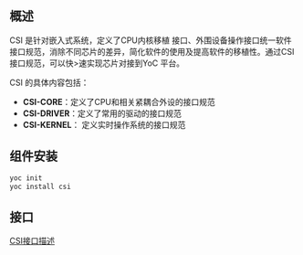 ## 概述

CSI 是针对嵌入式系统，定义了CPU内核移植 接口、外围设备操作接口统一软件接口规范，消除不同芯片的差异，简化软件的使用及提高软件的移植性。通过CSI 接口规范，可以快>速实现芯片对接到YoC 平台。

CSI 的具体内容包括：

-  **CSI-CORE**：定义了CPU和相关紧耦合外设的接口规范
-  **CSI-DRIVER**：定义了常用的驱动的接口规范
-  **CSI-KERNEL**： 定义实时操作系统的接口规范


## 组件安装

```bash
yoc init
yoc install csi
```

## 接口

[CSI接口描述](https://yoc.docs.t-head.cn/yocbook/Chapter3-AliOS/CSI%E8%AE%BE%E5%A4%87%E9%A9%B1%E5%8A%A8%E6%8E%A5%E5%8F%A3/CSI2/)
